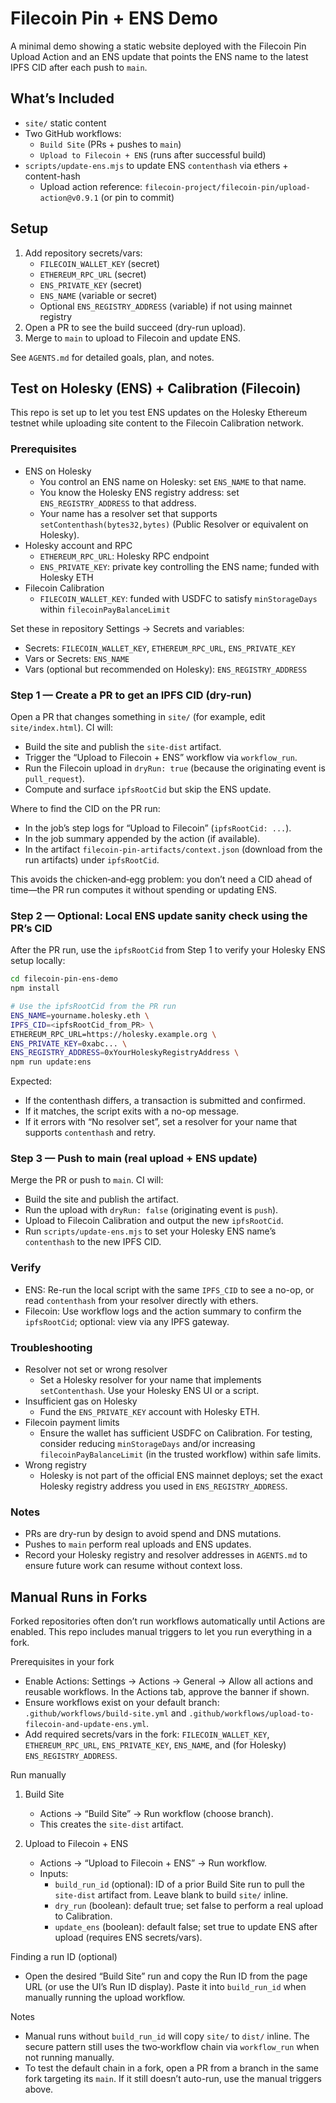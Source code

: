 # Filecoin Pin + ENS Demo

A minimal demo showing a static website deployed with the Filecoin Pin Upload Action and an ENS update that points the ENS name to the latest IPFS CID after each push to `main`.

## What’s Included
- `site/` static content
- Two GitHub workflows:
  - `Build Site` (PRs + pushes to `main`)
  - `Upload to Filecoin + ENS` (runs after successful build)
- `scripts/update-ens.mjs` to update ENS `contenthash` via ethers + content-hash
  - Upload action reference: `filecoin-project/filecoin-pin/upload-action@v0.9.1` (or pin to commit)

## Setup
1. Add repository secrets/vars:
   - `FILECOIN_WALLET_KEY` (secret)
   - `ETHEREUM_RPC_URL` (secret)
   - `ENS_PRIVATE_KEY` (secret)
   - `ENS_NAME` (variable or secret)
   - Optional `ENS_REGISTRY_ADDRESS` (variable) if not using mainnet registry
2. Open a PR to see the build succeed (dry-run upload).
3. Merge to `main` to upload to Filecoin and update ENS.

See `AGENTS.md` for detailed goals, plan, and notes.

## Test on Holesky (ENS) + Calibration (Filecoin)

This repo is set up to let you test ENS updates on the Holesky Ethereum testnet while uploading site content to the Filecoin Calibration network.

### Prerequisites
- ENS on Holesky
  - You control an ENS name on Holesky: set `ENS_NAME` to that name.
  - You know the Holesky ENS registry address: set `ENS_REGISTRY_ADDRESS` to that address.
  - Your name has a resolver set that supports `setContenthash(bytes32,bytes)` (Public Resolver or equivalent on Holesky).
- Holesky account and RPC
  - `ETHEREUM_RPC_URL`: Holesky RPC endpoint
  - `ENS_PRIVATE_KEY`: private key controlling the ENS name; funded with Holesky ETH
- Filecoin Calibration
  - `FILECOIN_WALLET_KEY`: funded with USDFC to satisfy `minStorageDays` within `filecoinPayBalanceLimit`

Set these in repository Settings → Secrets and variables:
- Secrets: `FILECOIN_WALLET_KEY`, `ETHEREUM_RPC_URL`, `ENS_PRIVATE_KEY`
- Vars or Secrets: `ENS_NAME`
- Vars (optional but recommended on Holesky): `ENS_REGISTRY_ADDRESS`

### Step 1 — Create a PR to get an IPFS CID (dry-run)
Open a PR that changes something in `site/` (for example, edit `site/index.html`). CI will:
- Build the site and publish the `site-dist` artifact.
- Trigger the “Upload to Filecoin + ENS” workflow via `workflow_run`.
- Run the Filecoin upload in `dryRun: true` (because the originating event is `pull_request`).
- Compute and surface `ipfsRootCid` but skip the ENS update.

Where to find the CID on the PR run:
- In the job’s step logs for “Upload to Filecoin” (`ipfsRootCid: ...`).
- In the job summary appended by the action (if available).
- In the artifact `filecoin-pin-artifacts/context.json` (download from the run artifacts) under `ipfsRootCid`.

This avoids the chicken‑and‑egg problem: you don’t need a CID ahead of time—the PR run computes it without spending or updating ENS.

### Step 2 — Optional: Local ENS update sanity check using the PR’s CID
After the PR run, use the `ipfsRootCid` from Step 1 to verify your Holesky ENS setup locally:

```bash
cd filecoin-pin-ens-demo
npm install

# Use the ipfsRootCid from the PR run
ENS_NAME=yourname.holesky.eth \
IPFS_CID=<ipfsRootCid_from_PR> \
ETHEREUM_RPC_URL=https://holesky.example.org \
ENS_PRIVATE_KEY=0xabc... \
ENS_REGISTRY_ADDRESS=0xYourHoleskyRegistryAddress \
npm run update:ens
```

Expected:
- If the contenthash differs, a transaction is submitted and confirmed.
- If it matches, the script exits with a no-op message.
- If it errors with “No resolver set”, set a resolver for your name that supports `contenthash` and retry.

### Step 3 — Push to main (real upload + ENS update)
Merge the PR or push to `main`. CI will:
- Build the site and publish the artifact.
- Run the upload with `dryRun: false` (originating event is `push`).
- Upload to Filecoin Calibration and output the new `ipfsRootCid`.
- Run `scripts/update-ens.mjs` to set your Holesky ENS name’s `contenthash` to the new IPFS CID.

### Verify
- ENS: Re-run the local script with the same `IPFS_CID` to see a no-op, or read `contenthash` from your resolver directly with ethers.
- Filecoin: Use workflow logs and the action summary to confirm the `ipfsRootCid`; optional: view via any IPFS gateway.

### Troubleshooting
- Resolver not set or wrong resolver
  - Set a Holesky resolver for your name that implements `setContenthash`. Use your Holesky ENS UI or a script.
- Insufficient gas on Holesky
  - Fund the `ENS_PRIVATE_KEY` account with Holesky ETH.
- Filecoin payment limits
  - Ensure the wallet has sufficient USDFC on Calibration. For testing, consider reducing `minStorageDays` and/or increasing `filecoinPayBalanceLimit` (in the trusted workflow) within safe limits.
- Wrong registry
  - Holesky is not part of the official ENS mainnet deploys; set the exact Holesky registry address you used in `ENS_REGISTRY_ADDRESS`.

### Notes
- PRs are dry-run by design to avoid spend and DNS mutations.
- Pushes to `main` perform real uploads and ENS updates.
- Record your Holesky registry and resolver addresses in `AGENTS.md` to ensure future work can resume without context loss.

## Manual Runs in Forks

Forked repositories often don’t run workflows automatically until Actions are enabled. This repo includes manual triggers to let you run everything in a fork.

Prerequisites in your fork
- Enable Actions: Settings → Actions → General → Allow all actions and reusable workflows. In the Actions tab, approve the banner if shown.
- Ensure workflows exist on your default branch: `.github/workflows/build-site.yml` and `.github/workflows/upload-to-filecoin-and-update-ens.yml`.
- Add required secrets/vars in the fork: `FILECOIN_WALLET_KEY`, `ETHEREUM_RPC_URL`, `ENS_PRIVATE_KEY`, `ENS_NAME`, and (for Holesky) `ENS_REGISTRY_ADDRESS`.

Run manually
1) Build Site
   - Actions → “Build Site” → Run workflow (choose branch).
   - This creates the `site-dist` artifact.

2) Upload to Filecoin + ENS
   - Actions → “Upload to Filecoin + ENS” → Run workflow.
   - Inputs:
     - `build_run_id` (optional): ID of a prior Build Site run to pull the `site-dist` artifact from. Leave blank to build `site/` inline.
     - `dry_run` (boolean): default true; set false to perform a real upload to Calibration.
     - `update_ens` (boolean): default false; set true to update ENS after upload (requires ENS secrets/vars).

Finding a run ID (optional)
- Open the desired “Build Site” run and copy the Run ID from the page URL (or use the UI’s Run ID display). Paste it into `build_run_id` when manually running the upload workflow.

Notes
- Manual runs without `build_run_id` will copy `site/` to `dist/` inline. The secure pattern still uses the two‑workflow chain via `workflow_run` when not running manually.
- To test the default chain in a fork, open a PR from a branch in the same fork targeting its `main`. If it still doesn’t auto-run, use the manual triggers above.
